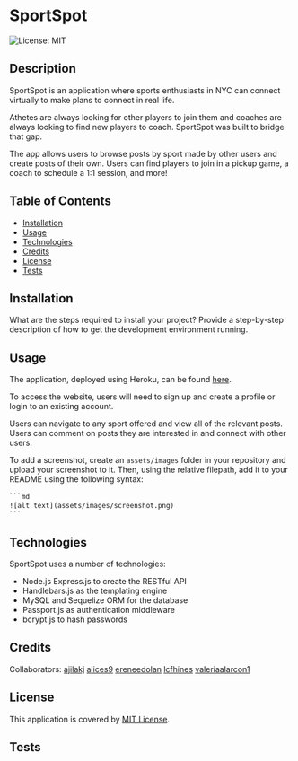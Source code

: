 # SportSpot

![License: MIT](https://img.shields.io/badge/License-MIT-yellow.svg)

## Description

SportSpot is an application where sports enthusiasts in NYC can connect virtually to make plans to connect in real life. 

Athetes are always looking for other players to join them and coaches are always looking to find new players to coach. SportSpot was built to bridge that gap. 

The app allows users to browse posts by sport made by other users and create posts of their own. Users can find players to join in a pickup game, a coach to schedule a 1:1 session, and more!

## Table of Contents

- [Installation](#installation)
- [Usage](#usage)
- [Technologies](#technologies)
- [Credits](#credits)
- [License](#license)
- [Tests](#tests)

## Installation

What are the steps required to install your project? Provide a step-by-step description of how to get the development environment running.

## Usage

The application, deployed using Heroku, can be found [here](https://the-sport-spot-team-1.herokuapp.com/).

To access the website, users will need to sign up and create a profile or login to an existing account. 

Users can navigate to any sport offered and view all of the relevant posts. Users can comment on posts they are interested in and connect with other users. 

To add a screenshot, create an `assets/images` folder in your repository and upload your screenshot to it. Then, using the relative filepath, add it to your README using the following syntax:

    ```md
    ![alt text](assets/images/screenshot.png)
    ```

## Technologies

SportSpot uses a number of technologies:

- Node.js Express.js to create the RESTful API
- Handlebars.js as the templating engine
- MySQL and Sequelize ORM for the database
- Passport.js as authentication middleware 
- bcrypt.js to hash passwords

## Credits

Collaborators:
[ajilakj](https://github.com/Ajilakj)
[alices9](https://github.com/alices9)
[ereneedolan](https://github.com/ereneedolan)
[lcfhines](https://github.com/lcfhines)
[valeriaalarcon1](https://github.com/valeriaalarcon1)

## License

This application is covered by [MIT License](https://choosealicense.com/licenses/mit/).

## Tests

